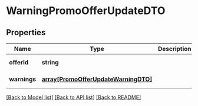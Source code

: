 # WarningPromoOfferUpdateDTO

## Properties
Name | Type | Description | Notes
------------ | ------------- | ------------- | -------------
**offerId** | **string** |  | [default to null]
**warnings** | [**array[PromoOfferUpdateWarningDTO]**](PromoOfferUpdateWarningDTO.md) |  | [default to null]

[[Back to Model list]](../README.md#documentation-for-models) [[Back to API list]](../README.md#documentation-for-api-endpoints) [[Back to README]](../README.md)


